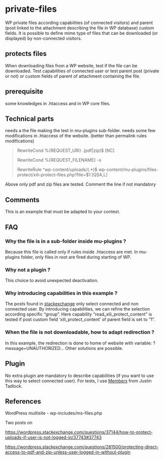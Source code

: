 # private-files
WP private files according capabilities (of connected visitors) and parent (post linked to the attachment describing the file in WP database) custom fields. It is possible to define mime type of files that can be downloaded (or displayed) by non-connected visitors.

## protects files
When downloading files from a WP website, test if the file can be downloaded. Test capabilities of connected user or test parent post (private or not) or custom fields of parent of attachment containing the file.

## prerequisite
some knowledges in .htaccess and in WP core files.


## Technical parts

needs a the file making the test in mu-plugins sub-folder.
needs some few modifications in .htaccess of the website. (better than permalink rules modifications)



> RewriteCond %{REQUEST_URI} \.(pdf|zip)$ [NC]
> 
> RewriteCond %{REQUEST_FILENAME} -s
> 
> RewriteRule ^wp-content/uploads/(.*)$ wp-content/mu-plugins/files-protect/xili-protect-files.php?file=$1 [QSA,L]



Above only pdf and zip files are tested. Comment the line if not mandatory

## Comments
This is an example that must be adapted to your context.
## FAQ
### Why the file is in a sub-folder inside mu-plugins ?
Because this file is called only if rules inside .htaccess are met. In mu-plugins folder, only files in root are fired during starting of WP.
### Why not a plugin ?
This choice to avoid unexpected deactivation.
### Why introducing capabilities in this example ?
The posts found in [stackexchange](https://wordpress.stackexchange.com) only select connected and non connected user.
By introducing capabilities, we can refine the selection according specific “group”.
Here capability “read_xili_protect_content” is tested if post custom field ‘xili_protect_content’ of parent field is set to “1”.

### When the file is not downloadable, how to adapt redirection ?
In this example, the redirection is done to home of website with variable: ?message=UNAUTHORIZED... Other solutions are possible.

## Plugin
No extra plugin are mandatory to describe capabilities (if you want to use this way to select connected user). For tests, I use [Members](https://wordpress.org/plugins/members/) from Justin Tadlock.

## References
WordPress multisite - wp-includes/ms-files.php

Two posts on 

https://wordpress.stackexchange.com/questions/37144/how-to-protect-uploads-if-user-is-not-logged-in/37743#37743

https://wordpress.stackexchange.com/questions/281500/protecting-direct-access-to-pdf-and-zip-unless-user-logged-in-without-plugin
